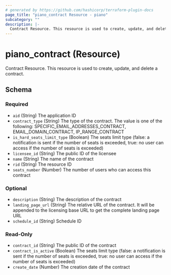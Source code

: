 ```yaml
---
# generated by https://github.com/hashicorp/terraform-plugin-docs
page_title: "piano_contract Resource - piano"
subcategory: ""
description: |-
  Contract Resource. This resource is used to create, update, and delete a contract.
---
```


# piano_contract (Resource)

Contract Resource. This resource is used to create, update, and delete a contract.



<!-- schema generated by tfplugindocs -->
## Schema

### Required

- `aid` (String) The application ID
- `contract_type` (String) The type of the contract. The value is one of the following: SPECIFIC_EMAIL_ADDRESSES_CONTRACT, EMAIL_DOMAIN_CONTRACT, IP_RANGE_CONTRACT
- `is_hard_seats_limit_type` (Boolean) The seats limit type (false: a notification is sent if the number of seats is exceeded, true: no user can access if the number of seats is exceeded)
- `licensee_id` (String) The public ID of the licensee
- `name` (String) The name of the contract
- `rid` (String) The resource ID
- `seats_number` (Number) The number of users who can access this contract

### Optional

- `description` (String) The description of the contract
- `landing_page_url` (String) The relative URL of the contract. It will be appended to the licensing base URL to get the complete landing page URL
- `schedule_id` (String) Schedule ID

### Read-Only

- `contract_id` (String) The public ID of the contract
- `contract_is_active` (Boolean) The seats limit type (false: a notification is sent if the number of seats is exceeded, true: no user can access if the number of seats is exceeded)
- `create_date` (Number) The creation date of the contract
